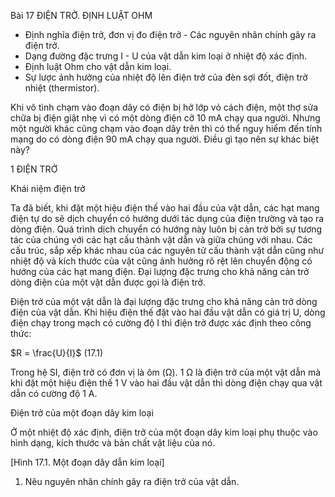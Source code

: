 Bài 17 ĐIỆN TRỞ. ĐỊNH LUẬT OHM

- Định nghĩa điện trở, đơn vị đo điện trở - Các nguyên nhân chính gây ra điện trở.
- Dạng đường đặc trưng I - U của vật dẫn kim loại ở nhiệt độ xác định.
- Định luật Ohm cho vật dẫn kim loại.
- Sự lược ảnh hưởng của nhiệt độ lên điện trở của đèn sợi đốt, điện trở nhiệt (thermistor).

Khi vô tình chạm vào đoạn dây có điện bị hở lớp vỏ cách điện, một thợ sửa chữa bị điện giật nhẹ vì có một dòng điện cỡ 10 mA chạy qua người. Nhưng một người khác cũng chạm vào đoạn dây trên thì có thể nguy hiểm đến tính mạng do có dòng điện 90 mA chạy qua người. Điều gì tạo nên sự khác biệt này?

1 ĐIỆN TRỞ

Khái niệm điện trở

Ta đã biết, khi đặt một hiệu điện thế vào hai đầu của vật dẫn, các hạt mang điện tự do sẽ dịch chuyển có hướng dưới tác dụng của điện trường và tạo ra dòng điện. Quá trình dịch chuyển có hướng này luôn bị cản trở bởi sự tương tác của chúng với các hạt cấu thành vật dẫn và giữa chúng với nhau. Các cấu trúc, sắp xếp khác nhau của các nguyên tử cấu thành vật dẫn cũng như nhiệt độ và kích thước của vật cũng ảnh hưởng rõ rệt lên chuyển động có hướng của các hạt mang điện. Đại lượng đặc trưng cho khả năng cản trở dòng điện của một vật dẫn được gọi là điện trở.

Điện trở của một vật dẫn là đại lượng đặc trưng cho khả năng cản trở dòng điện của vật dẫn. Khi hiệu điện thế đặt vào hai đầu vật dẫn có giá trị U, dòng điện chạy trong mạch có cường độ I thì điện trở được xác định theo công thức:

$R = \frac{U}{I}$ (17.1)

Trong hệ SI, điện trở có đơn vị là ôm (Ω). 1 Ω là điện trở của một vật dẫn mà khi đặt một hiệu điện thế 1 V vào hai đầu vật dẫn thì dòng điện chạy qua vật dẫn có cường độ 1 A.

Điện trở của một đoạn dây kim loại

Ở một nhiệt độ xác định, điện trở của một đoạn dây kim loại phụ thuộc vào hình dạng, kích thước và bản chất vật liệu của nó.

[Hình 17.1. Một đoạn dây dẫn kim loại]

1. Nêu nguyên nhân chính gây ra điện trở của vật dẫn.